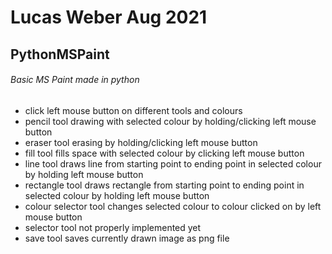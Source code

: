 # Lucas Weber Aug 2021
## PythonMSPaint
###### Basic MS Paint made in python
- click left mouse button on different tools and colours
- pencil tool drawing with selected colour by holding/clicking left mouse button
- eraser tool erasing by holding/clicking left mouse button
- fill tool fills space with selected colour by clicking left mouse button
- line tool draws line from starting point to ending point in selected colour by holding left mouse button
- rectangle tool draws rectangle from starting point to ending point in selected colour by holding left mouse button
- colour selector tool changes selected colour to colour clicked on by left mouse button
- selector tool not properly implemented yet
- save tool saves currently drawn image as png file
